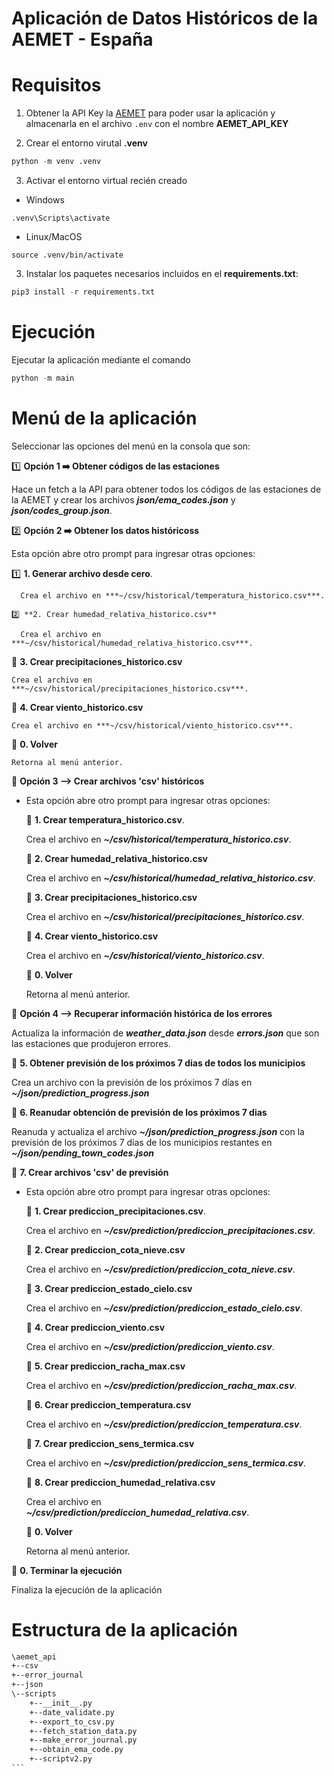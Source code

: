 # Aplicación de Datos Históricos de la AEMET - España

# Requisitos

1. Obtener la API Key la [AEMET](https://opendata.aemet.es/centrodedescargas/altaUsuario) para poder usar la aplicación y almacenarla en el archivo ```.env``` con el nombre **AEMET_API_KEY**

2. Crear el entorno virutal **.venv**
```python
python -m venv .venv
```

3. Activar el entorno virtual recién creado
- Windows
```
.venv\Scripts\activate
```

- Linux/MacOS
```
source .venv/bin/activate
```

3. Instalar los paquetes necesarios incluidos en el **requirements.txt**:

```python
pip3 install -r requirements.txt
```

# Ejecución
Ejecutar la aplicación mediante el comando

```python 
python -m main
```

# Menú de la aplicación

Seleccionar las opciones del menú en la consola que son:

1️⃣ **Opción 1 ➡️ Obtener códigos de las estaciones**

  Hace un fetch a la API para obtener todos los códigos de las estaciones de la AEMET y crear los archivos ***json/ema_codes.json*** y ***json/codes_group.json***.

2️⃣ **Opción 2 ➡️ Obtener los datos históricoss**

  Esta opción abre otro prompt para ingresar otras opciones:

  1️⃣ **1. Generar archivo desde cero**.

      Crea el archivo en ***~/csv/historical/temperatura_historico.csv***.

    2️⃣ **2. Crear humedad_relativa_historico.csv**

      Crea el archivo en ***~/csv/historical/humedad_relativa_historico.csv***.

  🔸 **3. Crear precipitaciones_historico.csv**

    Crea el archivo en ***~/csv/historical/precipitaciones_historico.csv***.

  🔸 **4. Crear viento_historico.csv**

    Crea el archivo en ***~/csv/historical/viento_historico.csv***.

  🔸 **0. Volver**

    Retorna al menú anterior.

🔵 **Opción 3 --> Crear archivos 'csv' históricos**

  * Esta opción abre otro prompt para ingresar otras opciones:

    🔸 **1. Crear temperatura_historico.csv**.

     Crea el archivo en ***~/csv/historical/temperatura_historico.csv***.

    🔸 **2. Crear humedad_relativa_historico.csv**

     Crea el archivo en ***~/csv/historical/humedad_relativa_historico.csv***.

    🔸 **3. Crear precipitaciones_historico.csv**

     Crea el archivo en ***~/csv/historical/precipitaciones_historico.csv***.

    🔸 **4. Crear viento_historico.csv**

     Crea el archivo en ***~/csv/historical/viento_historico.csv***.

    🔸 **0. Volver**

     Retorna al menú anterior.

🔵 **Opción 4 --> Recuperar información histórica de los errores**

  Actualiza la información de ***weather_data.json*** desde ***errors.json*** que son las estaciones que produjeron errores.

🔵 **5. Obtener previsión de los próximos 7 dias de todos los municipios**

  Crea un archivo con la previsión de los próximos 7 días en ***~/json/prediction_progress.json***

🔵 **6. Reanudar obtención de previsión de los próximos 7 dias**

  Reanuda y actualiza el archivo ***~/json/prediction_progress.json*** con la previsión de los próximos 7 días de los municipios restantes en ***~/json/pending_town_codes.json***

🔵 **7. Crear archivos 'csv' de previsión**

  * Esta opción abre otro prompt para ingresar otras opciones:

    🔸 **1. Crear prediccion_precipitaciones.csv**.

      Crea el archivo en ***~/csv/prediction/prediccion_precipitaciones.csv***.

    🔸 **2. Crear prediccion_cota_nieve.csv**

      Crea el archivo en ***~/csv/prediction/prediccion_cota_nieve.csv***.

    🔸 **3. Crear prediccion_estado_cielo.csv**

      Crea el archivo en ***~/csv/prediction/prediccion_estado_cielo.csv***.

    🔸 **4. Crear prediccion_viento.csv**

      Crea el archivo en ***~/csv/prediction/prediccion_viento.csv***.
    
    🔸 **5. Crear prediccion_racha_max.csv**

      Crea el archivo en ***~/csv/prediction/prediccion_racha_max.csv***.

    🔸 **6. Crear prediccion_temperatura.csv**

      Crea el archivo en ***~/csv/prediction/prediccion_temperatura.csv***.

    🔸 **7. Crear prediccion_sens_termica.csv**

      Crea el archivo en ***~/csv/prediction/prediccion_sens_termica.csv***.

    🔸 **8. Crear prediccion_humedad_relativa.csv**

      Crea el archivo en ***~/csv/prediction/prediccion_humedad_relativa.csv***.

    🔸 **0. Volver**

      Retorna al menú anterior.

🔵 **0. Terminar la ejecución**

  Finaliza la ejecución de la aplicación

# Estructura de la aplicación
````txt
\aemet_api
+--csv
+--error_journal
+--json
\--scripts
    +--__init__.py
    +--date_validate.py
    +--export_to_csv.py
    +--fetch_station_data.py
    +--make_error_journal.py
    +--obtain_ema_code.py
    +--scriptv2.py
```